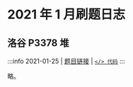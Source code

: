 # 2021 年 1 月刷题日志

## 洛谷 P3378 堆

:::info 2021-01-25 | [题目链接](https://www.luogu.com.cn/problem/P3378) | [`</> 代码`](https://github.com/rogeryoungh/code-of-acm/blob/main/src/Luogu/3x/P3378.cpp)
:::

略。

